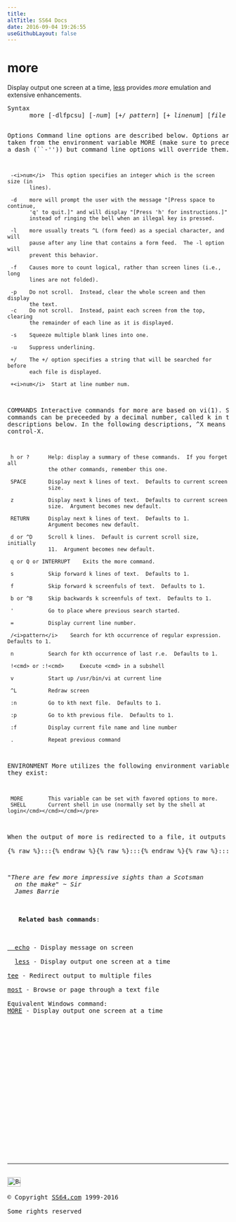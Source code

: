 ```yaml
---
title:
altTitle: SS64 Docs
date: 2016-09-04 19:26:55
useGithubLayout: false
---
```

<!-- #EndLibraryItem --><h1>more</h1> 
<p>Display output one screen at a time, <a href="less.html">less</a> 
provides <i>more</i> emulation and extensive enhancements.</p>
<pre>Syntax
      more [-dlfpcsu] [-<i>num</i>] [+/ <i>pattern</i>] [+ <i>linenum</i>] [<i>file</i> ...]

Options
     Command line options are described below.  Options are also taken from
     the environment variable MORE (make sure to precede them with a dash
     (``-'')) but command line options will override them.
 
     -<i>num</i>  This option specifies an integer which is the screen size (in
           lines).
 
     -d    more will prompt the user with the message "[Press space to continue,
           'q' to quit.]" and will display "[Press 'h' for instructions.]"
           instead of ringing the bell when an illegal key is pressed.
 
     -l    more usually treats ^L (form feed) as a special character, and will
           pause after any line that contains a form feed.  The -l option will
           prevent this behavior.
 
     -f    Causes more to count logical, rather than screen lines (i.e., long
           lines are not folded).
 
     -p    Do not scroll.  Instead, clear the whole screen and then display
           the text.             
     -c    Do not scroll.  Instead, paint each screen from the top, clearing
           the remainder of each line as it is displayed.
 
     -s    Squeeze multiple blank lines into one.
 
     -u    Suppress underlining.
 
     +/    The +/ option specifies a string that will be searched for before
           each file is displayed.
 
     +<i>num</i>  Start at line number num.
 
COMMANDS
     Interactive commands for more are based on vi(1).  Some commands can be
     preceeded by a decimal number, called k in the descriptions below.  In
     the following descriptions, ^X means control-X.
 
     h or ?      Help: display a summary of these commands.  If you forget all  
                 the other commands, remember this one.
 
     SPACE       Display next k lines of text.  Defaults to current screen
                 size.
 
     z           Display next k lines of text.  Defaults to current screen
                 size.  Argument becomes new default.
 
     RETURN      Display next k lines of text.  Defaults to 1.
                 Argument becomes new default.
 
     d or ^D     Scroll k lines.  Default is current scroll size, initially
                 11.  Argument becomes new default.
 
     q or Q or INTERRUPT    Exits the more command.
           
     s           Skip forward k lines of text.  Defaults to 1.
 
     f           Skip forward k screenfuls of text.  Defaults to 1.
 
     b or ^B     Skip backwards k screenfuls of text.  Defaults to 1.
 
     '           Go to place where previous search started.
 
     =           Display current line number.
 
     /<i>pattern</i>    Search for kth occurrence of regular expression. Defaults to 1.
 
     n           Search for kth occurrence of last r.e.  Defaults to 1.
 
     !<cmd> or :!<cmd>     Execute <cmd> in a subshell           
         
     v           Start up /usr/bin/vi at current line
 
     ^L          Redraw screen
 
     :n          Go to kth next file.  Defaults to 1.
 
     :p          Go to kth previous file.  Defaults to 1.
 
     :f          Display current file name and line number
 
     .           Repeat previous command
 
ENVIRONMENT
     More utilizes the following environment variables, if they exist:
 
     MORE        This variable can be set with favored options to more.
     SHELL       Current shell in use (normally set by the shell at login</cmd></cmd></cmd></pre>
<p>When the output of <span class="code">more</span> is redirected to a file, it outputs a small header for each file:<br>
<span class="code">{% raw %}:::{% endraw %}{% raw %}:::{% endraw %}{% raw %}:::{% endraw %}{% raw %}:::{% endraw %}:: filename.txt {% raw %}:::{% endraw %}{% raw %}:::{% endraw %}{% raw %}:::{% endraw %}{% raw %}:::{% endraw %}::</span></p>
<p><i class="quote">"There are few more impressive sights than a Scotsman 
  on the make" ~ Sir 
  James Barrie </i><br>
  <br>
  <b> Related bash commands</b>:<br>
  <a href="echo.html"><br>
  echo</a> - Display message on screen<br>
  <a href="less.html">less</a> - Display output one screen at a time<br>
<a href="tee.html">tee</a> - Redirect output to multiple files<br>
<a href="most.html">most</a> - Browse or page through a text file<br>
Equivalent Windows command:
<a href="../nt/more.html">MORE</a> - Display output one screen at a time</p><!-- #BeginLibraryItem "/Library/foot_bash.lbi" --><p><script async="" src="//pagead2.googlesyndication.com/pagead/js/adsbygoogle.js"></script>
<!-- bash300 -->
<ins class="adsbygoogle" style="display:inline-block;width:300px;height:250px" data-ad-client="ca-pub-6140977852749469" data-ad-slot="4615356305"></ins>
<script>
(adsbygoogle = window.adsbygoogle || []).push({});
</script></p>
<hr>
<div id="bl" class="footer"><a href="#"><img src="../images/top.png" width="30" height="22" alt="Back to the Top"></a></div>
<div id="br" class="footer, tagline">© Copyright <a href="http://ss64.com/">SS64.com</a> 1999-2016<br>
Some rights reserved</div><!-- #EndLibraryItem -->

